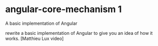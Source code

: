 # angular-core-mechanism 1
A basic implementation of Angular   

rewrite a basic implementation of Angular to give you an idea of how it works.
[Matthieu Lux video]
